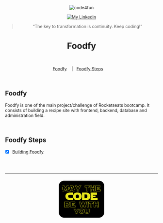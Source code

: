 <div align="center">
    <img alt="code4fun" src="https://storage.googleapis.com/golden-wind/bootcamp-launchbase/logo.png" width="40%" />
</div>

<p align="center">
  
  <a href="https://www.linkedin.com/in/morenanobre/" >
    <img alt="My Linkedin" src="https://img.shields.io/badge/-Morena Nobre-%230077B5?style=social&logo=linkedin" target="_blank">
  </a>

</p>

<blockquote align="center">“The key to transformation is continuity. Keep coding!”</blockquote>

<h1 align="center">Foodfy</h1>

<br>

<p align="center">
  <a href="#sobre-a-next-level-week">Foodfy</a>&nbsp;&nbsp;&nbsp;&nbsp;|&nbsp;&nbsp;
  <a href="#sobre-a-next-level-week">Foodfy Steps</a>&nbsp;&nbsp;&nbsp;&nbsp;&nbsp;&nbsp;
</p>

<br>

## Foodfy

<p>
    Foodfy is one of the main project/challenge of Rocketseats bootcamp. It consists of building a recipe site with frontend, backend, database and administration field.
</p>

<br>

## Foodfy Steps

<p>

- [x] [Building Foodfy](construindo_foodfy)

</p>

<br>
<br>

<hr>

<h3 align="center">
    <img alt="mayTheCodeBeWithYou" src="../img/mayCode.png" width="150px" />
</h3>